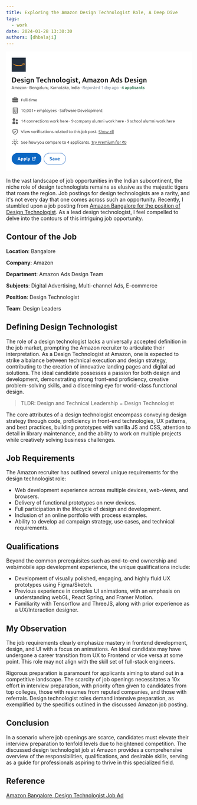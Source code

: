 ```yaml
---
title: Exploring the Amazon Design Technologist Role, A Deep Dive
tags:
  - work
date: 2024-01-28 13:30:30
authors: [dhbalaji]
---
```


<head>
  <meta charSet="utf-8" />
  <meta property="og:title" content="Exploring the Design Technologist Role: A Deep Dive into Amazon's Job Posting" />
  <meta property="og:image" content="/img/2024/design-technologist-job-amazon.png" />
  <meta property="og:url" content="http://dhbalaji.dev/blog/2024/10-things-principal-frontend-job-boards-W1#9-proficiency-in-frontend-ecosystem" />
  <meta property="og:description" content="Explore the rare opportunity of becoming a Design Technologist at Amazon Bangalore. Dive into the contours of the job, unique requirements, and qualifications. Learn valuable insights from a lead design technologist on how to stand out in this competitive landscape. Prepare for success in a scarce yet rewarding field. Read more about the job posting and its nuances. #DesignTechnologist #AmazonJobs #TechCareers #BangaloreOpportunity" />
  <meta property="og:type " content="article" />

  <meta name="twitter:title" content="Exploring the Design Technologist Role: A Deep Dive into Amazon's Job Posting" />
  <meta name="twitter:image" content="/img/2024/design-technologist-job-amazon.png" />
  <meta name="twitter:description" content="Explore the rare opportunity of becoming a Design Technologist at Amazon Bangalore. Dive into the contours of the job, unique requirements, and qualifications. Learn valuable insights from a lead design technologist on how to stand out in this competitive landscape. Prepare for success in a scarce yet rewarding field. Read more about the job posting and its nuances. #DesignTechnologist #AmazonJobs #TechCareers #BangaloreOpportunity" />
</head>

![](../assets/2024/design-technologist-job-amazon.png)

In the vast landscape of job opportunities in the Indian subcontinent, the niche role of design technologists remains as elusive as the majestic tigers that roam the region. Job postings for design technologists are a rarity, and it's not every day that one comes across such an opportunity. Recently, I stumbled upon a job posting from [Amazon Bangalore for the position of Design Technologist](https://www.linkedin.com/jobs/view/3812056674/?alternateChannel=search&refId=Dz%2BIExfUI9357n%2BKI2VWsA%3D%3D&trackingId=lY7zJQJjL%2Bd6EeIWSGrk8Q%3D%3D). As a lead design technologist, I feel compelled to delve into the contours of this intriguing job opportunity.

## Contour of the Job

**Location**: Bangalore

**Company**: Amazon

**Department**: Amazon Ads Design Team

**Subjects**: Digital Advertising, Multi-channel Ads, E-commerce

**Position**: Design Technologist

**Team**: Design Leaders

## Defining Design Technologist

The role of a design technologist lacks a universally accepted definition in the job market, prompting the Amazon recruiter to articulate their interpretation. As a Design Technologist at Amazon, one is expected to strike a balance between technical execution and design strategy, contributing to the creation of innovative landing pages and digital ad solutions. The ideal candidate possesses a passion for both design and development, demonstrating strong front-end proficiency, creative problem-solving skills, and a discerning eye for world-class functional design.

> TLDR: Design and Technical Leadership = Design Technologist

The core attributes of a design technologist encompass conveying design strategy through code, proficiency in front-end technologies, UX patterns, and best practices, building prototypes with vanilla JS and CSS, attention to detail in library maintenance, and the ability to work on multiple projects while creatively solving business challenges.

## Job Requirements

The Amazon recruiter has outlined several unique requirements for the design technologist role:

- Web development experience across multiple devices, web-views, and browsers.
- Delivery of functional prototypes on new devices.
- Full participation in the lifecycle of design and development.
- Inclusion of an online portfolio with process examples.
- Ability to develop ad campaign strategy, use cases, and technical requirements.

## Qualifications

Beyond the common prerequisites such as end-to-end ownership and web/mobile app development experience, the unique qualifications include:

- Development of visually polished, engaging, and highly fluid UX prototypes using Figma/Sketch.
- Previous experience in complex UI animations, with an emphasis on understanding webGL, React Spring, and Framer Motion.
- Familiarity with Tensorflow and ThreeJS, along with prior experience as a UX/Interaction designer.

## My Observation

The job requirements clearly emphasize mastery in frontend development, design, and UI with a focus on animations. An ideal candidate may have undergone a career transition from UX to Frontend or vice versa at some point. This role may not align with the skill set of full-stack engineers.

Rigorous preparation is paramount for applicants aiming to stand out in a competitive landscape. The scarcity of job openings necessitates a 10x effort in interview preparation, with priority often given to candidates from top colleges, those with resumes from reputed companies, and those with referrals. Design technologist roles demand intensive preparation, as exemplified by the specifics outlined in the discussed Amazon job posting.

## Conclusion

In a scenario where job openings are scarce, candidates must elevate their interview preparation to tenfold levels due to heightened competition. The discussed design technologist job at Amazon provides a comprehensive overview of the responsibilities, qualifications, and desirable skills, serving as a guide for professionals aspiring to thrive in this specialized field.

## Reference

[Amazon Bangalore, Design Technologist Job Ad](https://www.linkedin.com/jobs/view/3812056674/?alternateChannel=search&refId=Dz%2BIExfUI9357n%2BKI2VWsA%3D%3D&trackingId=lY7zJQJjL%2Bd6EeIWSGrk8Q%3D%3D)
